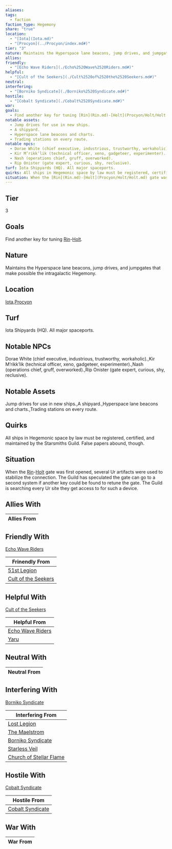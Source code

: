 ```yaml
---
aliases: 
tags:
  - faction
faction_type: Hegemony
share: "true"
location:
  - "[Iota](Iota.md)"
  - "[Procyon](../Procyon/index.md#)"
tier: "3"
nature: Maintains the Hyperspace lane beacons, jump drives, and jumpgates that make possible the intragalactic Hegemony.
allies: 
friendly:
  - "[Echo Wave Riders](./Echo%2520Wave%2520Riders.md#)"
helpful:
  - "[Cult of the Seekers](./Cult%2520of%2520the%2520Seekers.md#)"
neutral: 
interfering:
  - "[Borniko Syndicate](./Borniko%2520Syndicate.md#)"
hostile:
  - "[Cobalt Syndicate](./Cobalt%2520Syndicate.md#)"
war: 
goals:
  - Find another key for tuning [Rin](Rin.md)-[Holt](Procyon/Holt/Holt.md).
notable assets:
  - Jump drives for use in new ships.
  - A shipyard.
  - Hyperspace lane beacons and charts.
  - Trading stations on every route.
notable npcs:
  - Dorae White (chief executive, industrious, trustworthy, workaholic).
  - Kir M’rikk’lik (technical officer, xeno, gadgeteer, experimenter).
  - Nash (operations chief, gruff, overworked).
  - Rip Onister (gate expert, curious, shy, reclusive).
turf: Iota Shipyards (HQ). All major spaceports.
quirks: All ships in Hegemonic space by law must be registered, certified, and maintained by the Starsmiths Guild. False papers abound, though.
situation: When the [Rin](Rin.md)-[Holt](Procyon/Holt/Holt.md) gate was first opened, several Ur artifacts were used to stabilize the connection. The Guild has speculated the gate can go to a second system if another key could be found to retune the gate. The Guild is searching every Ur site they get access to for such a device.
---
```


## Tier

3

## Goals

Find another key for tuning [Rin](Rin.md)-[Holt](Procyon/Holt/Holt.md).

## Nature

Maintains the Hyperspace lane beacons, jump drives, and jumpgates that make possible the intragalactic Hegemony.

## Location

[Iota](../Procyon/Iota/index.md),[Procyon](../Procyon/index.md.md#)

## Turf

Iota Shipyards (HQ). All major spaceports.

## Notable NPCs

Dorae White (chief executive, industrious, trustworthy, workaholic).,Kir M’rikk’lik (technical officer, xeno, gadgeteer, experimenter).,Nash (operations chief, gruff, overworked).,Rip Onister (gate expert, curious, shy, reclusive).

## Notable Assets

Jump drives for use in new ships.,A shipyard.,Hyperspace lane beacons and charts.,Trading stations on every route.

## Quirks

All ships in Hegemonic space by law must be registered, certified, and maintained by the Starsmiths Guild. False papers abound, though.

## Situation

When the [Rin](Rin.md)-[Holt](Procyon/Holt/Holt.md) gate was first opened, several Ur artifacts were used to stabilize the connection. The Guild has speculated the gate can go to a second system if another key could be found to retune the gate. The Guild is searching every Ur site they get access to for such a device.

## Allies With



| Allies From |
| ----------- |


## Friendly With

[Echo Wave Riders](./Echo%2520Wave%2520Riders.md.md#)

| Frinendly From                                           |
| -------------------------------------------------------- |
| [51st Legion](./51st%20Legion.md)                 |
| [Cult of the Seekers](./Cult%2520of%2520the%2520Seekers.md.md#) |


## Helpful With

[Cult of the Seekers](./Cult%2520of%2520the%2520Seekers.md.md#)

| Helpful From                                       |
| -------------------------------------------------- |
| [Echo Wave Riders](./Echo%2520Wave%2520Riders.md.md#) |
| [Yaru](./Yaru.md)                         |


## Neutral With




| Neutral From |
| ------------ |



## Interfering With

[Borniko Syndicate](./Borniko%2520Syndicate.md.md#)


| Interfering From                                                 |
| ---------------------------------------------------------------- |
| [Lost Legion](./Lost%20Legion.md)                         |
| [The Maelstrom](./The%20Maelstrom.md)                     |
| [Borniko Syndicate](./Borniko%2520Syndicate.md.md#)             |
| [Starless Veil](./Starless%20Veil.md)                     |
| [Church of Stellar Flame](./Church%20of%20Stellar%20Flame.md) |



## Hostile With

[Cobalt Syndicate](./Cobalt%2520Syndicate.md.md#)


| Hostile From                                       |
| -------------------------------------------------- |
| [Cobalt Syndicate](./Cobalt%2520Syndicate.md.md#) |



## War With



| War From |
| -------- |

